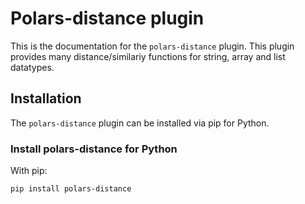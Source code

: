 # Polars-distance plugin
This is the documentation for the `polars-distance` plugin. This plugin provides many distance/similariy functions for string, array and list datatypes.




## Installation
The `polars-distance` plugin can be installed via pip for Python.

### Install polars-distance for Python

With pip:

``` bash
pip install polars-distance
```

